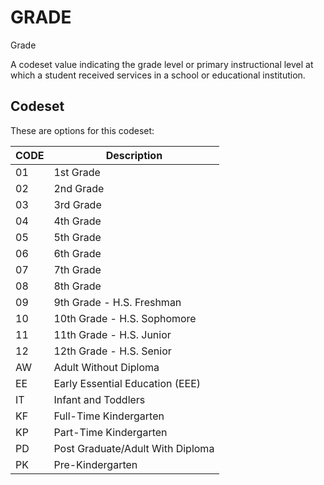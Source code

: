 
# GRADE

Grade

A codeset value indicating the grade level or primary instructional level at which a student received services in a school or educational institution.

## Codeset

These are options for this codeset:

| CODE   | Description                      |
|--------|----------------------------------|
| 01     | 1st Grade                        |
| 02     | 2nd Grade                        |
| 03     | 3rd Grade                        |
| 04     | 4th Grade                        |
| 05     | 5th Grade                        |
| 06     | 6th Grade                        |
| 07     | 7th Grade                        |
| 08     | 8th Grade                        |
| 09     | 9th Grade - H.S. Freshman        |
| 10     | 10th Grade - H.S. Sophomore      |
| 11     | 11th Grade - H.S. Junior         |
| 12     | 12th Grade - H.S. Senior         |
| AW     | Adult Without Diploma            |
| EE     | Early Essential Education (EEE)  |
| IT     | Infant and Toddlers              |
| KF     | Full-Time Kindergarten           |
| KP     | Part-Time Kindergarten           |
| PD     | Post Graduate/Adult With Diploma |
| PK     | Pre-Kindergarten                 |

    